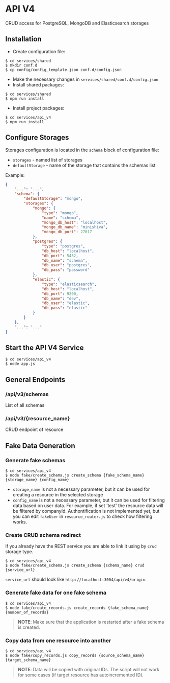# API V4
CRUD access for PostgreSQL, MongoDB and Elasticsearch storages

## Installation
* Create configuration file:
```
$ cd services/shared
$ mkdir conf.d
$ cp config/config_template.json conf.d/config.json
```
* Make the necessary changes in `services/shared/conf.d/config.json`
* Install shared packages:
```
$ cd services/shared
$ npm run install
```
* Install project packages:
```
$ cd services/api_v4
$ npm run install
```

## Configure Storages
Storages configuration is located in the `schema` block of configuration file:
* `storages` - named list of storages
* `defaultStorage` - name of the storage that contains the schemas list

Example:
```json
{
	"...": "...",
	"schema": {
		"defaultStorage": "mongo",
		"storages": {
			"mongo": {
				"type": "mongo",
				"name": "schema",
				"mongo_db_host": "localhost",
				"mongo_db_name": "minishiva",
				"mongo_db_port": 27017
			},
			"postgres": {
				"type": "postgres",
				"db_host": "localhost",
				"db_port": 5432,
				"db_name": "schema",
				"db_user": "postgres",
				"db_pass": "password"
			},
			"elastic": {
				"type": "elasticsearch",
				"db_host": "localhost",
				"db_port": 9200,
				"db_name": "dev",
				"db_user": "elastic",
				"db_pass": "elastic"
			}
		}
	},
	"...": "..."
}
```


## Start the API V4 Service
```
$ cd services/api_v4
$ node app.js
```
## General Endpoints

### /api/v3/schemas
List of all schemas

### /api/v3/{resource_name}
CRUD endpoint of resource

## Fake Data Generation

### Generate fake schemas
```
$ cd services/api_v4
$ node fake/create_schema.js create_schema {fake_schema_name} {storage_name} {config_name}
```
* `storage_name` is not a necessary parameter, but it can be used for creating a resource in the selected storage
* `config_name` is not a necessary parameter, but it can be used for filtering data based on user data. For example, if set 'test' the resource data will be filtered by companyId. Authontification is not implemented yet, but you can edit `fakeUser` in `resource_router.js` to check how filtering works.

### Create CRUD schema redirect

If you already have the REST service you are able to link it using by `crud` storage type.

```
$ cd services/api_v4
$ node fake/create_schema.js create_schema {schema_name} crud {service_url}
```

`service_url` should look like `http://localhost:3004/api/v4/origin`.

### Generate fake data for one fake schema
```
$ cd services/api_v4
$ node fake/create_records.js create_records {fake_schema_name} {number_of_records}
```

> <b>NOTE</b>: Make sure that the application is restarted after a fake schema is created.

### Copy data from one resource into another
```
$ cd services/api_v4
$ node fake/copy_records.js copy_records {source_schema_name} {target_schema_name}
```

> <b>NOTE</b>: Data will be copied with original IDs. The script will not work for some cases (if target resource has autoincremented ID).
